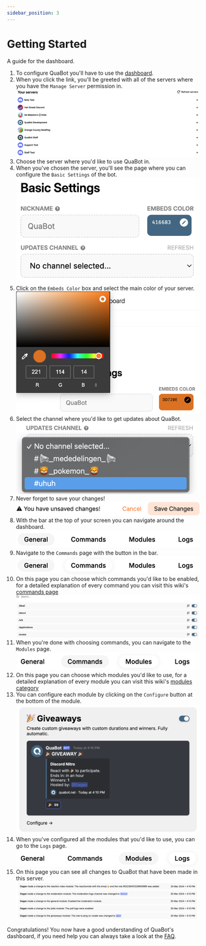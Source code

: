 ```yaml
---
sidebar_position: 3
---
```


# Getting Started

A guide for the dashboard.

1. To configure QuaBot you'll have to use the [dashboard](https://quabot.net/dashboard).
2. When you click the link, you'll be greeted with all of the servers where you have the `Manage Server` permission in.<br/>
   ![Picture of the main dashboard page](./img/GettingStarted-Servers.png)
3. Choose the server where you'd like to use QuaBot in.
4. When you've chosen the server, you'll see the page where you can configure the `Basic Settings` of the bot.<br/>
   ![Picture of the Basic Settings page](./img/GettingStarted-BasicSettings.png)
5. Click on the `Embeds Color` box and select the main color of your server.<br/>
   ![Picture of the color selection](./img/GettingStarted-Color.png)
6. Select the channel where you'd like to get updates about QuaBot.<br/>
   ![Picture of the channel selection](./img/GettingStarted-Updates.png)
7. Never forget to save your changes!<br/>
   ![Picture of the save changes bar](./img/GettingStarted-Save.png)
8. With the bar at the top of your screen you can navigate around the dashboard.<br/>
   ![Picture of dashboard nav bar](./img/GettingStarted-Nav.png)
9. Navigate to the `Commands` page with the button in the bar.<br/>
   ![Picture of commands page selection](./img/GettingStarted-NavCommands.png)
10. On this page you can choose which commands you'd like to be enabled, for a detailed explanation of every command you can visit this wiki's [commands page](/docs/commands)<br/>
    ![Picture of the commands page](./img//GettingStarted-Commands.png)
11. When you're done with choosing commands, you can navigate to the `Modules` page.<br/>
    ![Picture of modules page selection](./img/GettingStarted-NavModules.png)
12. On this page you can choose which modules you'd like to use, for a detailed explanation of every module you can visit this wiki's [modules category](/docs/category/modules)
13. You can configure each module by clicking on the `Configure` button at the bottom of the module.<br/>
    ![Picture of a module](./img/GettingStarted-Module.png)
14. When you've configured all the modules that you'd like to use, you can go to the `Logs` page.<br/>
    ![Picture of logs page selection](./img/GettingStarted-NavLogs.png)
15. On this page you can see all changes to QuaBot that have been made in this server.<br/>
    ![Picture of logs page](./img/GettingStarted-Logs.png)

Congratulations! You now have a good understanding of QuaBot's dashboard, if you need help you can always take a look at the [FAQ](https://quabot.net/faq).
